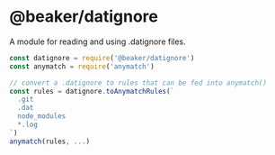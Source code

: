 # @beaker/datignore

A module for reading and using .datignore files.

```js
const datignore = require('@beaker/datignore')
const anymatch = require('anymatch')

// convert a .datignore to rules that can be fed into anymatch()
const rules = datignore.toAnymatchRules(`
  .git
  .dat
  node_modules
  *.log
`)
anymatch(rules, ...)
```